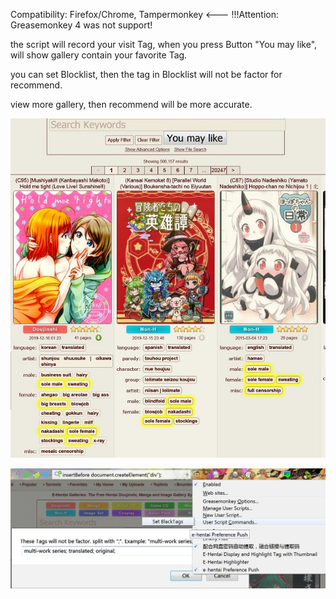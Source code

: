 Compatibility:
Firefox/Chrome,
Tampermonkey <--- !!!Attention: Greasemonkey 4 was not support!

the script will record your visit Tag, when you press Button "You may like", will show gallery contain your favorite Tag.

you can set Blocklist, then the tag in Blocklist will not be factor for recommend.

view more gallery, then recommend will be more accurate.

![effect](https://github.com/zhuzemin/e-hentai_preference_push/raw/master/Screenshot-2020-1-12.jpg)

![setting](https://github.com/zhuzemin/e-hentai_preference_push/raw/master/2020-01-12_065855.jpg)

